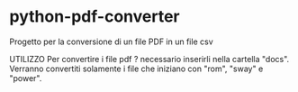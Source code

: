 # python-pdf-converter
Progetto per la conversione di un file PDF in un file csv

UTILIZZO
Per convertire i file pdf ? necessario inserirli nella cartella "docs".
Verranno convertiti solamente i file che iniziano con "rom", "sway" e "power".
